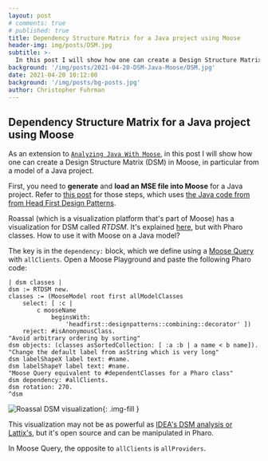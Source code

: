 ```yaml
---
layout: post
# comments: true
# published: true
title: Dependency Structure Matrix for a Java project using Moose
header-img: img/posts/DSM.jpg
subtitle: >-
  In this post I will show how one can create a Design Structure Matrix (DSM) in Moose, in particular from a model of a Java project. 
background: '/img/posts/2021-04-20-DSM-Java-Moose/DSM.jpg'
date: 2021-04-20 10:12:00
background: '/img/posts/bg-posts.jpg'
author: Christopher Fuhrman
---
```

## Dependency Structure Matrix for a Java project using Moose

As an extension to [`Analyzing Java With Moose`](https://fuhrmanator.github.io/2019/07/29/AnalyzingJavaWithMoose.html), in this post I will show how one can create a Design Structure Matrix (DSM) in Moose, in particular from a model of a Java project.

First, you need to **generate** and **load an MSE file into Moose** for a Java project. Refer to [this post](https://fuhrmanator.github.io/2019/07/29/AnalyzingJavaWithMoose.html) for those steps, which uses [the Java code from from Head First Design Patterns](https://github.com/bethrobson/Head-First-Design-Patterns).

Roassal (which is a visualization platform that's part of Moose) has a visualization for DSM called *RTDSM*.
It's explained [here](http://forum.world.st/DSM-td4842409.html), but with Pharo classes.
How to use it with Moose on a Java model?

The key is in the `dependency:` block, which we define using a [Moose Query](https://moosequery.ferlicot.fr/) with `allClients`.
Open a Moose Playground and paste the following Pharo code:

```smalltalk
| dsm classes |
dsm := RTDSM new.
classes := (MooseModel root first allModelClasses
	select: [ :c | 
		c mooseName
			beginsWith: 
				'headfirst::designpatterns::combining::decorator' ])
	reject: #isAnonymousClass.
"Avoid arbitrary ordering by sorting"
dsm objects: (classes asSortedCollection: [ :a :b | a name < b name]).
"Change the default label from asString which is very long"
dsm labelShapeX label text: #name.
dsm labelShapeY label text: #name.
"Moose Query equivalent to #dependentClasses for a Pharo class"
dsm dependency: #allClients.
dsm rotation: 270.
^dsm
```

![Roassal DSM visualization]({{site.baseurl}}/img/posts/2021-04-20-DSM-Java-Moose/RTDSM.gif){: .img-fill }

This visualization may not be as powerful as [IDEA's DSM analysis or Lattix's](https://blog.jetbrains.com/idea/2008/01/intellij-idea-dependency-analysis-with-dsm/), but it's open source and can be manipulated in Pharo.

In Moose Query, the opposite to `allClients` is `allProviders`.
